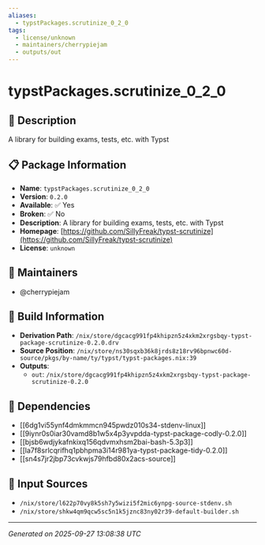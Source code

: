 ```yaml
---
aliases:
  - typstPackages.scrutinize_0_2_0
tags:
  - license/unknown
  - maintainers/cherrypiejam
  - outputs/out
---
```


# typstPackages.scrutinize_0_2_0

## 📝 Description

A library for building exams, tests, etc. with Typst

## 📋 Package Information

- **Name**: `typstPackages.scrutinize_0_2_0`
- **Version**: `0.2.0`
- **Available**: ✅ Yes
- **Broken**: ✅ No
- **Description**: A library for building exams, tests, etc. with Typst
- **Homepage**: [https://github.com/SillyFreak/typst-scrutinize](https://github.com/SillyFreak/typst-scrutinize)
- **License**: `unknown`
## 👥 Maintainers

- @cherrypiejam


## 🔧 Build Information

- **Derivation Path**: `/nix/store/dgcacg991fp4khipzn5z4xkm2xrgsbqy-typst-package-scrutinize-0.2.0.drv`
- **Source Position**: `/nix/store/ns30sqxb36k8jrds8z18rv96bpnwc60d-source/pkgs/by-name/ty/typst/typst-packages.nix:39`
- **Outputs**:
  - `out`:  `/nix/store/dgcacg991fp4khipzn5z4xkm2xrgsbqy-typst-package-scrutinize-0.2.0`

## 🔗 Dependencies

- [[6dg1vi55ynf4dmkmmcn945pwdz010s34-stdenv-linux]]
- [[9iynr0s0iar30vamd8b1w5x4p3yvpdda-typst-package-codly-0.2.0]]
- [[bjsb6wdjykafnkixq156qdvmxhsm2bai-bash-5.3p3]]
- [[la7f8srlcqrifhq1pbhpma3i14r981ya-typst-package-tidy-0.2.0]]
- [[sn4s7jr2jbp73cvkwjs79hfbd80x2acs-source]]

## 📁 Input Sources

- `/nix/store/l622p70vy8k5sh7y5wizi5f2mic6ynpg-source-stdenv.sh`
- `/nix/store/shkw4qm9qcw5sc5n1k5jznc83ny02r39-default-builder.sh`

---
*Generated on 2025-09-27 13:08:38 UTC*
